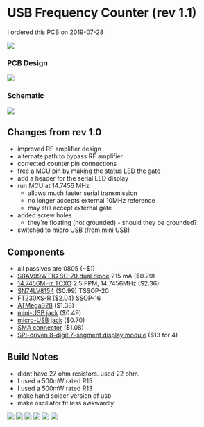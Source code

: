 # USB Frequency Counter (rev 1.1)

I ordered this PCB on 2019-07-28

![](pcb-rndr.png)

### PCB Design
![](pcb-dsn.png)

### Schematic
![](schematic.png)

## Changes from rev 1.0
* improved RF amplifier design
* alternate path to bypass RF amplifier
* corrected counter pin connections
* free a MCU pin by making the status LED the gate
* add a header for the serial LED display
* run MCU at 14.7456 MHz
  * allows much faster serial transmission
  * no longer accepts external 10MHz reference
  * may still accept external gate
* added screw holes
  * they're floating (not grounded) - should they be grounded?
* switched to micro USB (from mini USB)

## Components
* all passives are 0805 (~$1)
* [SBAV99WT1G SC-70 dual diode](https://www.mouser.com/ProductDetail/ON-Semiconductor/SBAV99WT1G?qs=%2Fha2pyFaduhs9dhfVWP8oT%252BsAj5t0ZSYddkb6PuTtd0%3D) 215 mA ($0.29)
* [14.7456MHz TCXO](https://www.mouser.com/ProductDetail/Fox/FOX924B-147456?qs=sGAEpiMZZMt8oz%2FHeiymADfzZKRiEXclvcmWd5jLzoM%3D) 2.5 PPM, 14.7456MHz ($2.36)
* [SN74LV8154](https://www.mouser.com/ProductDetail/Texas-Instruments/SN74LV8154PWR?qs=sGAEpiMZZMtdY2G%252BSI3N4aQvQNXOTGN6Ghdjz%252BkScFE%3D) ($0.99) TSSOP-20
* [FT230XS-R](https://www.mouser.com/ProductDetail/FTDI/FT230XS-R?qs=sGAEpiMZZMtv%252Bwxsgy%2FhiIaF6qCroMVR1i2pEQA5UpU%3D) ($2.04) SSOP-16
* [ATMega328](https://www.mouser.com/ProductDetail/Microchip-Technology-Atmel/ATMEGA328PB-AU?qs=sGAEpiMZZMvc81WFyF5EdrSRAEYMYvHlMc95YQj%2FArE%3D) ($1.38)
* [mini-USB jack](https://www.mouser.com/ProductDetail/CUI/UJ2-MBH-1-SMT-TR?qs=sGAEpiMZZMu3xu3GWjvQiLfiCTO8RP%252Bk%252BIiwpoT5qew%3D) ($0.49)
* [micro-USB jack](https://www.mouser.com/ProductDetail/Hirose-Connector/ZX62D-B-5PA830?qs=sGAEpiMZZMulM8LPOQ%252Byk6r3VmhUEyMLT8hu1C1GYL85FtczwhvFwQ%3D%3D) ($0.70)
* [SMA connector](https://www.mouser.com/ProductDetail/LPRS/SMA-CONNECTOR?qs=sGAEpiMZZMuLQf%252BEuFsOrkd7M7rmHNHidLMZ%2Ftb%252B0T1YCJLScw0qLA%3D%3D) ($1.08)
* [SPI-driven 8-digit 7-segment display module](https://www.amazon.com/dp/B07CL2YNJQ) ($13 for 4)


## Build Notes
* didnt have 27 ohm resistors. used 22 ohm.
* I used a 500mW rated R15
* I used a 500mW rated R13
* make hand solder version of usb
* make oscillator fit less awkwardly

![](photos/DSC_0098.JPG)
![](photos/curved.jpg)
![](photos/DSC_0100.JPG)
![](photos/curved2.jpg)
![](photos/DSC_0106.JPG)
![](photos/DSC_0128.JPG)
